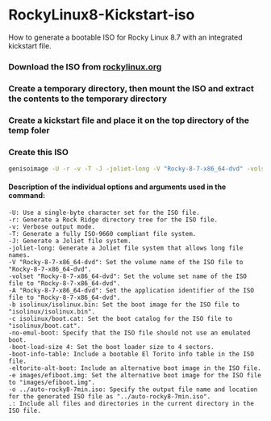 # RockyLinux8-Kickstart-iso
How to generate a bootable ISO for Rocky Linux 8.7 with an integrated kickstart file. 

### Download the ISO from [rockylinux.org](https://rockylinux.org/download)

### Create a temporary directory, then mount the ISO and extract the contents to the temporary directory

### Create a kickstart file and place it on the top directory of the temp foler

### Create this ISO 
```bash
genisoimage -U -r -v -T -J -joliet-long -V "Rocky-8-7-x86_64-dvd" -volset "Rocky-8-7-x86_64-dvd" -A "Rocky-8-7-x86_64-dvd" -b isolinux/isolinux.bin -c isolinux/boot.cat -no-emul-boot -boot-load-size 4 -boot-info-table -eltorito-alt-boot -e images/efiboot.img -no-emul-boot -o ../auto-rocky8-7min.iso .
```
#### Description of the individual options and arguments used in the command:

```plaintext
-U: Use a single-byte character set for the ISO file.
-r: Generate a Rock Ridge directory tree for the ISO file.
-v: Verbose output mode.
-T: Generate a fully ISO-9660 compliant file system.
-J: Generate a Joliet file system.
-joliet-long: Generate a Joliet file system that allows long file names.
-V "Rocky-8-7-x86_64-dvd": Set the volume name of the ISO file to "Rocky-8-7-x86_64-dvd".
-volset "Rocky-8-7-x86_64-dvd": Set the volume set name of the ISO file to "Rocky-8-7-x86_64-dvd".
-A "Rocky-8-7-x86_64-dvd": Set the application identifier of the ISO file to "Rocky-8-7-x86_64-dvd".
-b isolinux/isolinux.bin: Set the boot image for the ISO file to "isolinux/isolinux.bin".
-c isolinux/boot.cat: Set the boot catalog for the ISO file to "isolinux/boot.cat".
-no-emul-boot: Specify that the ISO file should not use an emulated boot.
-boot-load-size 4: Set the boot loader size to 4 sectors.
-boot-info-table: Include a bootable El Torito info table in the ISO file.
-eltorito-alt-boot: Include an alternative boot image in the ISO file.
-e images/efiboot.img: Set the alternative boot image for the ISO file to "images/efiboot.img".
-o ../auto-rocky8-7min.iso: Specify the output file name and location for the generated ISO file as "../auto-rocky8-7min.iso".
.: Include all files and directories in the current directory in the ISO file.
```
